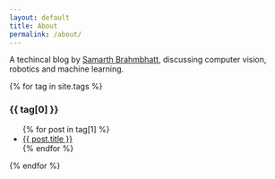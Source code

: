 ```yaml
---
layout: default
title: About
permalink: /about/
---
```


A techincal blog by [Samarth Brahmbhatt](https://samarth-robo.github.io/), discussing computer vision, robotics and machine learning.

{% for tag in site.tags %}
  <h3>{{ tag[0] }}</h3>
  <ul>
    {% for post in tag[1] %}
      <li><a href="{{ post.url }}">{{ post.title }}</a></li>
    {% endfor %}
  </ul>
{% endfor %}
